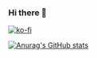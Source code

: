 ### Hi there 👋

[![ko-fi](https://ko-fi.com/img/githubbutton_sm.svg)](https://ko-fi.com/W7W17MX9X)

[![Anurag's GitHub stats](https://github-readme-stats.vercel.app/api?username=12LetterMeme)](https://github.com/anuraghazra/github-readme-stats)

